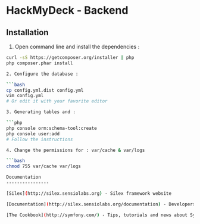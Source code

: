 HackMyDeck - Backend
=======

Installation
----------------
1. Open command line and install the dependencies :

```bash
curl -sS https://getcomposer.org/installer | php
php composer.phar install

2. Configure the database :

```bash
cp config.yml.dist config.yml
vim config.yml
# Or edit it with your favorite editor

3. Generating tables and :

```php
php console orm:schema-tool:create
php console user:add
# Follow the instructions

4. Change the permissions for : var/cache & var/logs

```bash
chmod 755 var/cache var/logs

Documentation
----------------

[Silex](http://silex.sensiolabs.org) - Silex framework website

[Documentation](http://silex.sensiolabs.org/documentation) - Developers Documentation Silex

[The Cookbook](http://symfony.com/) - Tips, tutorials and news about Symfony